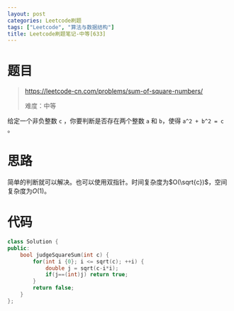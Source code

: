```yaml
---
layout: post
categories: Leetcode刷题
tags: ["Leetcode", "算法与数据结构"]
title: Leetcode刷题笔记-中等[633]
---
```


<!-- more -->

# 题目

> https://leetcode-cn.com/problems/sum-of-square-numbers/
>
> 难度：中等

给定一个非负整数 `c` ，你要判断是否存在两个整数 `a` 和 `b`，使得 `a^2 + b^2 = c` 。

# 思路

简单的判断就可以解决。也可以使用双指针。时间复杂度为$O(\sqrt{c})$，空间复杂度为$O(1)$。

# 代码

```c++
class Solution {
public:
    bool judgeSquareSum(int c) {
        for(int i {0}; i <= sqrt(c); ++i) {
            double j = sqrt(c-i*i);
            if(j==(int)j) return true;
        }
        return false;
    }
};
```

 